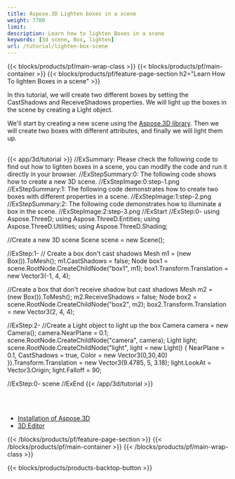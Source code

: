 ```yaml
---
title: Aspose.3D Lighten boxes in a scene
weight: 7700
limit: 
description: Learn how to lighten Boxes in a scene
keywords: [3d scene, Box, lighten]
url: /tutorial/lighten-box-scene
---
```


{{< blocks/products/pf/main-wrap-class >}}
{{< blocks/products/pf/main-container >}}
{{< blocks/products/pf/feature-page-section h2="Learn How To lighten Boxes in a scene" >}}

<p>
In this tutorial, we will create two different boxes by setting the CastShadows and ReceiveShadows properties. We will light up the boxes in the scene by creating a Light object.
</p>

<p>
We'll start by creating a new scene using the <a href="https://www.nuget.org/packages/Aspose.3D">Aspose.3D library</a>.  Then we will create two boxes with different attributes, and finally we will light them up.
</p>

<br />
{{< app/3d/tutorial >}}
//ExSummary: Please check the following code to find out how to lighten boxes in a scene, you can modify the code and run it directly in your browser.
//ExStepSummary:0: The following code shows how to create a new 3D scene.
//ExStepImage:0:step-1.png
//ExStepSummary:1: The following code demonstrates how to create two boxes with different properties in a scene.
//ExStepImage:1:step-2.png
//ExStepSummary:2: The following code demonstrates how to illuminate a box in the scene.
//ExStepImage:2:step-3.png
//ExStart
//ExStep:0-
using Aspose.ThreeD;
using Aspose.ThreeD.Entities;
using Aspose.ThreeD.Utilities;
using Aspose.ThreeD.Shading;

//Create a new 3D scene
Scene scene = new Scene();

//ExStep:1-
// Create a box don't cast shadows
Mesh m1 = (new Box()).ToMesh();
m1.CastShadows = false;
Node box1 = scene.RootNode.CreateChildNode("box1", m1);
box1.Transform.Translation = new Vector3(-1, 4, 4);

//Create a box that don't receive shadow but cast shadows
Mesh m2 = (new Box()).ToMesh();
m2.ReceiveShadows = false;
Node box2 = scene.RootNode.CreateChildNode("box2", m2);
box2.Transform.Translation = new Vector3(2, 4, 4);

//ExStep:2-
//Create a Light object to light up the box
Camera camera = new Camera();
camera.NearPlane = 0.1;
scene.RootNode.CreateChildNode("camera", camera);
Light light;
scene.RootNode.CreateChildNode("light", light = new Light()
{
    NearPlane = 0.1,
    CastShadows = true,
    Color = new Vector3(0,30,40)
}).Transform.Translation = new Vector3(9.4785, 5, 3.18);
light.LookAt = Vector3.Origin;
light.Falloff = 90;

//ExStep:0-
scene
//ExEnd
{{< /app/3d/tutorial >}}
<br />

<br />
<br />
<div class="code-sample">
    <ul class="link-list">
        <li class="link-item"><a href="https://docs.aspose.com/3d/net/installation/">Installation of Aspose.3D</a></li>
        <li class="link-item"><a href="https://products.aspose.app/3d/editor/">3D Editor</a></li>
    </ul>
</div>

{{< /blocks/products/pf/feature-page-section >}}
{{< /blocks/products/pf/main-container >}}
{{< /blocks/products/pf/main-wrap-class >}}

{{< blocks/products/products-backtop-button >}}

